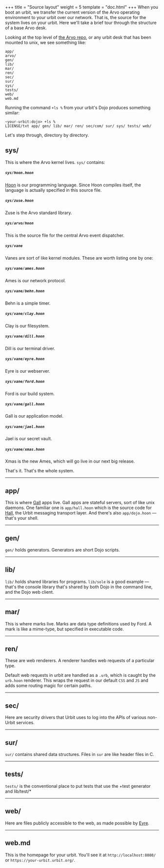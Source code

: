 +++
title = "Source layout"
weight = 5
template = "doc.html"
+++
When you boot an urbit, we transfer the current version of the Arvo
operating environment to your urbit over our network. That is, the
source for the system lives on your urbit. Here we'll take a brief tour
through the structure of a base Arvo desk.

Looking at the top level of
[the Arvo repo](http://github.com/urbit/arvo), or any urbit desk that
has been mounted to unix, we see something like:

```
app/
arvo/
gen/
lib/
mar/
ren/
sec/
sur/
sys/
tests/
web/
web.md
```

Running the command `+ls %` from your urbit's Dojo produces something similar:

```
~your-urbit:dojo> +ls %
LICENSE/txt app/ gen/ lib/ mar/ ren/ sec/com/ sur/ sys/ tests/ web/
```

Let's step through, directory by directory.

## sys/

This is where the Arvo kernel lives. `sys/` contains:

##### `sys/hoon.hoon`

[Hoon](/docs/learn/arvo/hoon) is our programming language. Since Hoon
compiles itself, the language is actually specified in this source file.

##### `sys/zuse.hoon`

Zuse is the Arvo standard library.

##### `sys/arvo/hoon`

This is the source file for the central Arvo event dispatcher.

##### `sys/vane`

Vanes are sort of like kernel modules. These are worth listing one by one:

##### `sys/vane/ames.hoon`

Ames is our network protocol.

##### `sys/vane/behn.hoon`

Behn is a simple timer.

##### `sys/vane/clay.hoon`

Clay is our filesystem.

##### `sys/vane/dill.hoon`

Dill is our terminal driver.

##### `sys/vane/eyre.hoon`

Eyre is our webserver.

##### `sys/vane/ford.hoon`

Ford is our build system.

##### `sys/vane/gall.hoon`

Gall is our application model.

##### `sys/vane/jael.hoon`

Jael is our secret vault.

##### `sys/vane/xmas.hoon`

Xmas is the new Ames, which will go live in our next big release.

That's it. That's the whole system.

---

## app/

This is where [Gall](../gall) apps live. Gall apps are stateful
servers, sort of like unix daemons. One familiar one is `app/hall.hoon` which is
the source code for [Hall](../hall), the Urbit messaging transport
layer. And there's also `app/dojo.hoon` — that's your shell.

---

## gen/

`gen/` holds generators. Generators are short Dojo scripts.

---

## lib/

`lib/` holds shared libraries for programs. `lib/sole` is a good
example — that's the console library that's shared by both Dojo in the
command line, and the Dojo web client.

---

## mar/

This is where marks live. Marks are data type definitions used by Ford.
A mark is like a mime-type, but specified in executable code.

---

## ren/

These are web renderers. A renderer handles web requests of a particular
type.

Default web requests in urbit are handled as a `.urb`, which is caught
by the `urb.hoon` renderer. This wraps the request in our default `CSS`
and `JS` and adds some routing magic for certain paths.

---

## sec/

Here are security drivers that Urbit uses to log into the APIs of various
non-Urbit services.

---

## sur/

`sur/` contains shared data structures. Files in `sur` are like header
files in C.

---

## tests/

`tests/` is the conventional place to put tests that use the +test generator and
lib/test/*

---

## web/

Here are files publicly accessible to the web, as made possible by
[Eyre](../eyre).

---

## web.md

This is the homepage for your urbit. You'll see it at
`http://localhost:8080/` or `https://your-urbit.urbit.org/`.
